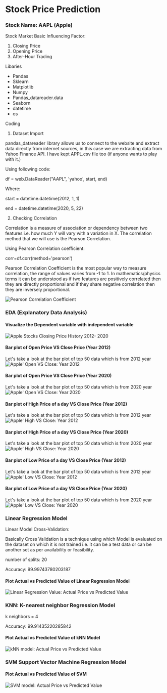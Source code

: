 # Stock Price Prediction

### Stock Name: AAPL (Apple)

Stock Market Basic Influencing Factor:

1. Closing Price
2. Opening Price
3. After-Hour Trading


Libaries

- Pandas
- Sklearn
- Matplotlib
- Numpy
- Pandas_datareader.data
- Seaborn
- datetime
- os

Coding

1. Dataset Import

pandas_datareader library allows us to connect to the website and extract data directly from internet sources, in this case we are extracting data from Yahoo Finance API.
I have kept APPL.csv file too (if anyone wants to play with it.)

Using following code:

df = web.DataReader("AAPL", 'yahoo', start, end)

Where:

start = datetime.datetime(2012, 1, 1)

end = datetime.datetime(2020, 5, 22)

2. Checking Correlation

Correlation is a measure of association or dependency between two features i.e. how much Y will vary with a variation in X. The correlation method that we will use is the Pearson Correlation.

Using Pearson Correlation coefficient:

corr=df.corr(method='pearson')

Pearson Correlation Coefficient is the most popular way to measure correlation, the range of values varies from -1 to 1. In mathematics/physics terms it can be understood as if two features are positively correlated then they are directly proportional and if they share negative correlation then they are inversely proportional.

![Pearson Correlation Coefficient](images/1_corr_visual.png)

### EDA (Explanatory Data Analysis)

#### Visualize the Dependent variable with independent variable
![Apple Stocks Closing Price History 2012- 2020](images/2_priceHistory.png)

#### Bar plot of Open Price VS Close Price (Year 2012)
Let's take a look at the bar plot of top 50 data which is from 2012 year
![Apple' Open VS Close: Year 2012](images/3_openVScloseYear2012.png)

#### Bar plot of Open Price VS Close Price (Year 2020)
Let's take a look at the bar plot of top 50 data which is from 2020 year
![Apple' Open VS Close: Year 2020](images/4_openVScloseYear2020.png)

#### Bar plot of High Price of a day VS Close Price (Year 2012)
Let's take a look at the bar plot of top 50 data which is from 2012 year
![Apple' High VS Close: Year 2012](images/5_highVScloseYear2012.png)

#### Bar plot of High Price of a day VS Close Price (Year 2020)
Let's take a look at the bar plot of top 50 data which is from 2020 year
![Apple' High VS Close: Year 2020](images/6_highVScloseYear2020.png)

#### Bar plot of Low Price of a day VS Close Price (Year 2012)
Let's take a look at the bar plot of top 50 data which is from 2012 year
![Apple' Low VS Close: Year 2012](images/7_lowVScloseYear2012.png)

#### Bar plot of Low Price of a day VS Close Price (Year 2020)
Let's take a look at the bar plot of top 50 data which is from 2020 year
![Apple' Low VS Close: Year 2020](images/8_lowVScloseYear2020.png)

### Linear Regression Model
Linear Model Cross-Validation:

Basically Cross Validation is a technique using which Model is evaluated on the dataset on which it is not trained i.e. it can be a test data or can be another set as per availability or feasibility.

number of splits: 20

Accuracy: 99.99743780203187

#### Plot Actual vs Predicted Value of Linear Regression Model
![Linear Regression Value: Actual Price vs Predicted Value](images/9_actualVSpredictedLRM.png)

### KNN: K-nearest neighbor Regression Model

k neighbors = 4

Accuracy: 99.91435220285842

#### Plot Actual vs Predicted Value of kNN Model
![kNN model: Actual Price vs Predicted Value](images/10_actualVSpredictedkNN.png)

### SVM Support Vector Machine Regression Model

#### Plot Actual vs Predicted Value of SVM
![SVM model: Actual Price vs Predicted Value](images/11_actualVSpredictedSVM.png)

